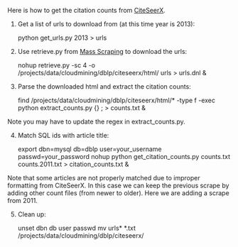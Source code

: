 Here is how to get the citation counts from [CiteSeerX](http://citeseerx.ist.psu.edu/stats/articles).

1) Get a list of urls to download from (at this time year is 2013):

    python get_urls.py 2013 > urls

2) Use retrieve.py from [Mass Scraping](https://github.com/alexksikes/mass-scraping) to download the urls:

    nohup retrieve.py -sc 4 -o /projects/data/cloudmining/dblp/citeseerx/html/ urls > urls.dnl &

3) Parse the downloaded html and extract the citation counts:

    find /projects/data/cloudmining/dblp/citeseerx/html/* -type f -exec python extract_counts.py {} \; > counts.txt &

Note you may have to update the regex in extract_counts.py.

4) Match SQL ids with article title:
    
    export dbn=mysql db=dblp user=your_username passwd=your_password
    nohup python get_citation_counts.py counts.txt counts.2011.txt > citation_counts.txt &

Note that some articles are not properly matched due to improper formatting from CiteSeerX. In this case we can keep the previous scrape by adding other count files (from newer to older). Here we are adding a scrape from 2011.

5) Clean up:

    unset dbn db user passwd
    mv urls* *.txt /projects/data/cloudmining/dblp/citeseerx/